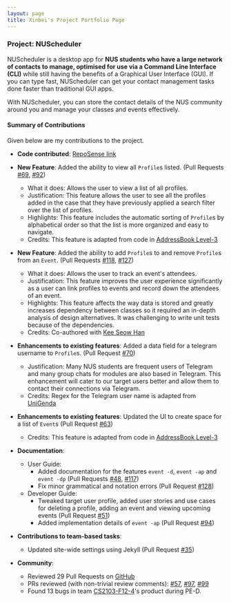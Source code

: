 ```yaml
---
layout: page
title: Xinbei's Project Portfolio Page
---
```


### Project: NUScheduler

NUScheduler is a desktop app for **NUS students who have a large network of contacts to manage, optimised for use via a Command Line Interface (CLI)** while still having the benefits of a Graphical User Interface (GUI). If you can type fast, NUScheduler can get your contact management tasks done faster than traditional GUI apps.

With NUScheduler, you can store the contact details of the NUS community around you and manage your classes and events effectively.

#### Summary of Contributions

Given below are my contributions to the project.

* **Code contributed**: [RepoSense link](https://nus-cs2103-ay2223s1.github.io/tp-dashboard/?search=ichigh0st&breakdown=true)

* **New Feature**: Added the ability to view all `Profile`s listed. (Pull Requests [#69](https://github.com/AY2223S1-CS2103T-T17-3/tp/pull/69), [#92](https://github.com/AY2223S1-CS2103T-T17-3/tp/pull/92))
    * What it does: Allows the user to view a list of all profiles.
    * Justification: This feature allows the user to see all the profiles added in the case that they have previously applied a search filter over the list of profiles.
    * Highlights: This feature includes the automatic sorting of `Profile`s by alphabetical order so that the list is more organized and easy to navigate.
    * Credits: This feature is adapted from code in [AddressBook Level-3](https://github.com/se-edu/addressbook-level3)

* **New Feature**: Added the ability to add `Profile`s to and remove `Profile`s from an `Event`. (Pull Requests [#118](https://github.com/AY2223S1-CS2103T-T17-3/tp/pull/118), [#127](https://github.com/AY2223S1-CS2103T-T17-3/tp/pull/127))
    * What it does: Allows the user to track an event's attendees.
    * Justification: This feature improves the user experience significantly as a user can link profiles to events and record down the attendees of an event.
    * Highlights: This feature affects the way data is stored and greatly increases dependency between classes so it required an in-depth analysis of design alternatives. It was challenging to write unit tests because of the dependencies.
    * Credits: Co-authored with [Kee Seow Han](https://github.com/KSHan29)

* **Enhancements to existing features**: Added a data field for a telegram username to `Profile`s. (Pull Request [#70](https://github.com/AY2223S1-CS2103T-T17-3/tp/pull/70))
  * Justification: Many NUS students are frequent users of Telegram and many group chats for modules are also based in Telegram. This enhancement will cater to our target users better and allow them to contact their connections via Telegram. 
  * Credits: Regex for the Telegram user name is adapted from [UniGenda](https://github.com/AY2122S2-CS2103T-W09-1/tp/blob/master/src/main/java/seedu/address/model/person/Telegram.java)

* **Enhancements to existing features**: Updated the UI to create space for a list of `Event`s (Pull Request [#63](https://github.com/AY2223S1-CS2103T-T17-3/tp/pull/63))
  * Credits: This feature is adapted from code in [AddressBook Level-3](https://github.com/se-edu/addressbook-level3)

* **Documentation**:
    * User Guide:
        * Added documentation for the features `event -d`, `event -ap` and `event -dp` (Pull Requests [#48](https://github.com/AY2223S1-CS2103T-T17-3/tp/pull/48), [#117](https://github.com/AY2223S1-CS2103T-T17-3/tp/pull/117))
        * Fix minor grammatical and notation errors (Pull Request [#128](https://github.com/AY2223S1-CS2103T-T17-3/tp/pull/128))
    * Developer Guide:
        * Tweaked target user profile, added user stories and use cases for deleting a profile, adding an event and viewing upcoming events (Pull Request [#51](https://github.com/AY2223S1-CS2103T-T17-3/tp/pull/51))
        * Added implementation details of `event -ap` (Pull Request [#94](https://github.com/AY2223S1-CS2103T-T17-3/tp/pull/94))

* **Contributions to team-based tasks**:
    * Updated site-wide settings using Jekyll (Pull Request [#35](https://github.com/AY2223S1-CS2103T-T17-3/tp/pull/35))

* **Community**:
    * Reviewed 29 Pull Requests on [GitHub](https://github.com/AY2223S1-CS2103T-T17-3/tp/pulls?q=is%3Apr+commenter%3Aichigh0st+is%3Aclosed+-author%3Aichigh0st)
    * PRs reviewed (with non-trivial review comments): [#57](https://github.com/AY2223S1-CS2103T-T17-3/tp/pull/57), [#97](https://github.com/AY2223S1-CS2103T-T17-3/tp/pull/97), [#99](https://github.com/AY2223S1-CS2103T-T17-3/tp/pull/99)
    * Found 13 bugs in team [CS2103-F12-4](https://github.com/ichigh0st/ped)'s product during PE-D.
